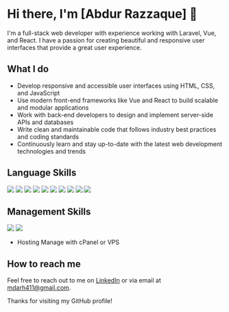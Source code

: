 # Hi there, I'm [Abdur Razzaque] 👋

I'm a full-stack web developer with experience working with Laravel, Vue, and React. I have a passion for creating beautiful and responsive user interfaces that provide a great user experience.

## What I do

- Develop responsive and accessible user interfaces using HTML, CSS, and JavaScript
- Use modern front-end frameworks like Vue and React to build scalable and modular applications
- Work with back-end developers to design and implement server-side APIs and databases
- Write clean and maintainable code that follows industry best practices and coding standards
- Continuously learn and stay up-to-date with the latest web development technologies and trends

## Language Skills

<img src="https://img.icons8.com/color/48/000000/html-5.png"/>
<img src="https://img.icons8.com/ultraviolet/48/000000/css-filetype.png"/>
<img src="https://img.icons8.com/color/48/000000/css3.png"/>
<img src="https://img.icons8.com/color/48/000000/javascript.png"/>
<img src="https://img.icons8.com/ios/50/FFFFFF/php-logo.png"/>

<img src="https://img.icons8.com/color/48/000000/tailwindcss.png"/>
<img src="https://img.icons8.com/color/48/000000/bootstrap.png"/>
<img src="https://img.icons8.com/color/48/000000/vue-js.png"/>
<img src="https://img.icons8.com/color/48/000000/react-native.png"/>
<img src="https://img.icons8.com/windows/48/FF4E4E/laravel.png"/>

## Management Skills

<img src="https://img.icons8.com/color/48/000000/git.png"/>
<img src="https://img.icons8.com/ios-filled/48/FFFFFF/github.png"/>

- Hosting Manage with cPanel or VPS
## How to reach me

Feel free to reach out to me on [LinkedIn](https://www.linkedin.com/in/mdarh411/) or via email at mdarh411@gmail.com.

Thanks for visiting my GitHub profile!
